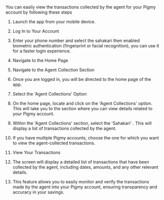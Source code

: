 You can easily view the transactions collected by the agent for your Pigmy account by following these steps

1. Launch the app from your mobile device.
1. Log In to Your Account

1. Enter your phone number and select the sahakari then enabled biometric authentication (fingerprint or facial recognition), you can use it for a faster login experience.

1. Navigate to the Home Page
1. Navigate to the Agent Collection Section
1. Once you are logged in, you will be directed to the home page of the app.
1. Select the 'Agent Collections' Option

1. On the home page, locate and click on the 'Agent Collections' option. This will take you to the section where you can view details related to your Pigmy account.


1. Within the 'Agent Collections' section, select the 'Sahakari' . This will display a list of transactions collected by the agent.

1. If you have multiple Pigmy accounts, choose the one for which you want to view the agent-collected transactions.
1. View Your Transactions

1. The screen will display a detailed list of transactions that have been collected by the agent, including dates, amounts, and any other relevant details.
1. This feature allows you to easily monitor and verify the transactions made by the agent into your Pigmy account, ensuring transparency and accuracy in your savings.

